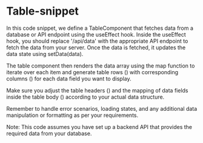 # Table-snippet
In this code snippet, we define a TableComponent that fetches data from a database or API endpoint using the useEffect hook. Inside the useEffect hook, you should replace '/api/data' with the appropriate API endpoint to fetch the data from your server. Once the data is fetched, it updates the data state using setData(data).

The table component then renders the data array using the map function to iterate over each item and generate table rows (<tr>) with corresponding columns (<td>) for each data field you want to display.

Make sure you adjust the table headers (<th>) and the mapping of data fields inside the table body (<td>) according to your actual data structure.

Remember to handle error scenarios, loading states, and any additional data manipulation or formatting as per your requirements.

Note: This code assumes you have set up a backend API that provides the required data from your database.
